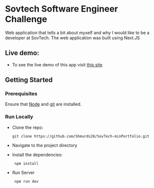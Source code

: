 # Sovtech Software Engineer Challenge
Web application that tells a bit about myself and why I would like to be a developer at SovTech. The web application was built using Next.JS

## Live demo:
- To see the live demo of this app visit [this site](https://sovtech-mini-portfolio.vercel.app/)

## Getting Started

### Prerequisites
Ensure that [Node](https://nodejs.org/en/) and [git](https://git-scm.com/) are installed.

### Run Locally
- Clone the repo:

  ```
  git clone https://github.com/Shmurds28/SovTech-minPortfolio.git
  ```

- Navigate to the project directory

- Install the dependencies:

  ```
   npm install
  ```

- Run Server

  ```
   npm run dev
  ```
